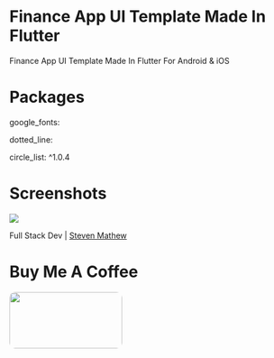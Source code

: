 # Finance App UI Template Made In Flutter
 Finance App UI Template Made In Flutter For Android & iOS

# Packages 
google_fonts:

dotted_line:

circle_list: ^1.0.4

# Screenshots

<img src="https://github.com/stevie1mat/Finance-App-UI-Template-Made-In-Flutter/blob/main/ss.png">

Full Stack Dev | <a href="https://stevenmathew.dev">Steven Mathew</a>

# Buy Me A Coffee
<a href="https://rzp.io/l/jlOOFVXJ"><img src="https://s3.ap-southeast-1.amazonaws.com/images.deccanchronicle.com/dc-Cover-u0b349upqugfio195s4lpk8144-20190213120303.Medi.jpeg" width="200" height="100" style="border-radius:10px"></a>
